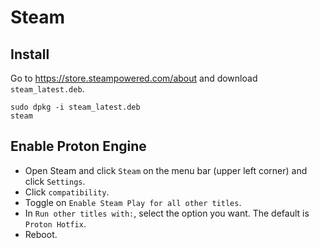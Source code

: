 # Steam
## Install
Go to <https://store.steampowered.com/about> and download `steam_latest.deb`.
```
sudo dpkg -i steam_latest.deb
steam
```
## Enable Proton Engine
* Open Steam and click `Steam` on the menu bar (upper left corner) and click `Settings`.
* Click `compatibility`.
* Toggle on `Enable Steam Play for all other titles`.
* In `Run other titles with:`, select the option you want. The default is `Proton Hotfix`.
* Reboot.
